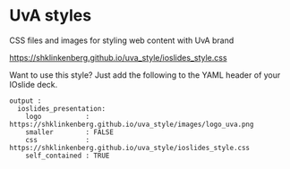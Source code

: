 # UvA styles

CSS files and images for styling web content with UvA brand

https://shklinkenberg.github.io/uva_style/ioslides_style.css

Want to use this style? Just add the following to the YAML header of your IOslide deck.

```
output : 
  ioslides_presentation:
    logo           : https://shklinkenberg.github.io/uva_style/images/logo_uva.png
    smaller        : FALSE
    css            : https://shklinkenberg.github.io/uva_style/ioslides_style.css
    self_contained : TRUE
```
